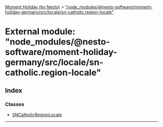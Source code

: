 [Moment Holiday (by Nesto)](../README.md) > ["node_modules/@nesto-software/moment-holiday-germany/src/locale/sn-catholic.region-locale"](../modules/_node_modules__nesto_software_moment_holiday_germany_src_locale_sn_catholic_region_locale_.md)

# External module: "node_modules/@nesto-software/moment-holiday-germany/src/locale/sn-catholic.region-locale"

## Index

### Classes

* [SNCatholicRegionLocale](../classes/_node_modules__nesto_software_moment_holiday_germany_src_locale_sn_catholic_region_locale_.sncatholicregionlocale.md)

---


